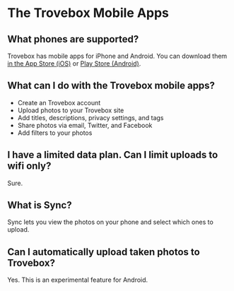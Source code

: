 The Trovebox Mobile Apps
=======================

## What phones are supported?
Trovebox has mobile apps for iPhone and Android. You can download them <a href="https://itunes.apple.com/us/app/app-for-openphoto/id511845345?mt=8">in the App Store (iOS)</a> or <a href="https://play.google.com/store/apps/details?id=com.trovebox.android.app">Play Store (Android)</a>.

## What can I do with the Trovebox mobile apps?
* Create an Trovebox account
* Upload photos to your Trovebox site
* Add titles, descriptions, privacy settings, and tags
* Share photos via email, Twitter, and Facebook
* Add filters to your photos

## I have a limited data plan. Can I limit uploads to wifi only?
Sure.

## What is Sync?
Sync lets you view the photos on your phone and select which ones to upload.

## Can I automatically upload taken photos to Trovebox?
Yes. This is an experimental feature for Android.
